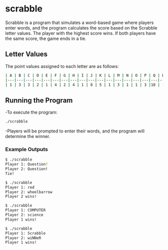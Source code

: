 # **scrabble**

Scrabble is a program that simulates a word-based game where players enter words, and the program calculates the score based on the Scrabble letter values. The player with the highest score wins. If both players have the same score, the game ends in a tie.

## Letter Values

The point values assigned to each letter are as follows:

   ```bash
| A | B | C | D | E | F | G | H | I | J | K | L | M | N | O | P | Q | R | S | T | U | V | W | X | Y | Z |
|---|---|---|---|---|---|---|---|---|---|---|---|---|---|---|---|---|---|---|---|---|---|---|---|---|---|
| 1 | 3 | 3 | 2 | 1 | 4 | 2 | 4 | 1 | 8 | 5 | 1 | 3 | 1 | 1 | 3 |10 | 1 | 1 | 1 | 1 | 4 | 4 | 8 | 4 |10 |
   ```

## Running the Program

-To execute the program:

   ```bash
./scrabble
   ```

-Players will be prompted to enter their words, and the program will determine the winner.

### Example Outputs

   ```bash
$ ./scrabble
Player 1: Question?
Player 2: Question!
Tie!

$ ./scrabble
Player 1: red
Player 2: wheelbarrow
Player 2 wins!

$ ./scrabble
Player 1: COMPUTER
Player 2: science
Player 1 wins!

$ ./scrabble
Player 1: Scrabble
Player 2: wiNNeR
Player 1 wins!
   ```

